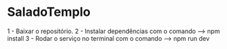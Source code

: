 ﻿# SaladoTemplo

1 - Baixar o repositório. 
2 - Instalar dependências com o comando --> npm install
3 - Rodar o serviço no terminal com o comando --> npm run dev
